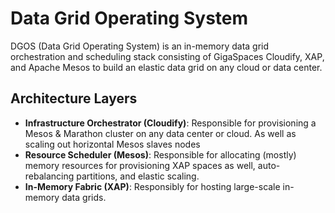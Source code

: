 # Data Grid Operating System
DGOS (Data Grid Operating System) is an in-memory data grid orchestration and scheduling stack consisting of GigaSpaces Cloudify, XAP, and Apache Mesos to build an elastic data grid on any cloud or data center. 

## Architecture Layers
* **Infrastructure Orchestrator (Cloudify)**: Responsible for provisioning a Mesos & Marathon cluster on any data center or cloud. As well as scaling out horizontal Mesos slaves nodes
* **Resource Scheduler (Mesos)**: Responsible for allocating (mostly) memory resources for provisioning XAP spaces as well, auto-rebalancing partitions, and elastic scaling. 
* **In-Memory Fabric (XAP)**: Responsibly for hosting large-scale in-memory data grids. 


